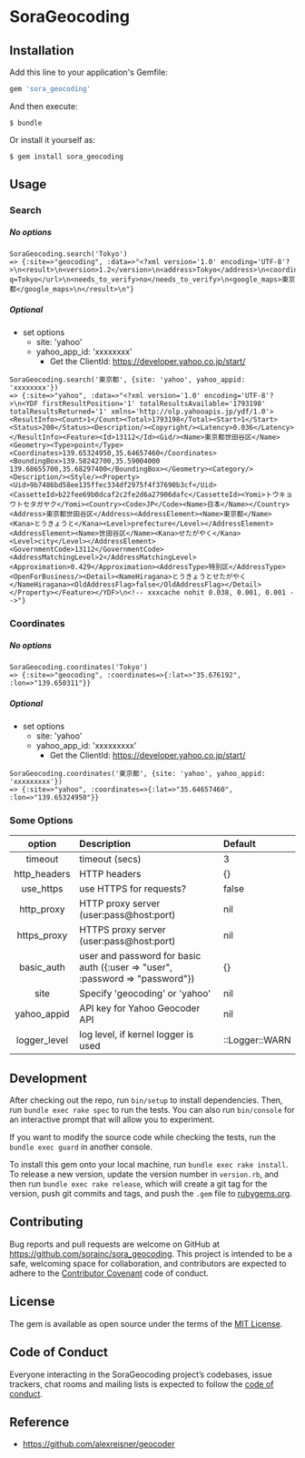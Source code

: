 # SoraGeocoding

## Installation

Add this line to your application's Gemfile:

```ruby
gem 'sora_geocoding'
```

And then execute:

    $ bundle

Or install it yourself as:

    $ gem install sora_geocoding

## Usage

### Search

##### No options
```
SoraGeocoding.search('Tokyo')
=> {:site=>"geocoding", :data=>"<?xml version='1.0' encoding='UTF-8'?>\n<result>\n<version>1.2</version>\n<address>Tokyo</address>\n<coordinate>\n<lat>35.676192</lat>\n<lng>139.650311</lng>\n<lat_dms>35,40,34.291</lat_dms>\n<lng_dms>139,39,1.118</lng_dms>\n</coordinate>\n<open_location_code>8Q7XMMG2+F4</open_location_code>\n<url>https://www.geocoding.jp/?q=Tokyo</url>\n<needs_to_verify>no</needs_to_verify>\n<google_maps>東京都</google_maps>\n</result>\n"}
```

##### Optional
- set options
  - site: 'yahoo'
  - yahoo_app_id: 'xxxxxxxx'
    - Get the ClientId: https://developer.yahoo.co.jp/start/

```
SoraGeocoding.search('東京都', {site: 'yahoo', yahoo_appid: 'xxxxxxxx'})
=> {:site=>"yahoo", :data=>"<?xml version='1.0' encoding='UTF-8'?>\n<YDF firstResultPosition='1' totalResultsAvailable='1793198' totalResultsReturned='1' xmlns='http://olp.yahooapis.jp/ydf/1.0'><ResultInfo><Count>1</Count><Total>1793198</Total><Start>1</Start><Status>200</Status><Description/><Copyright/><Latency>0.036</Latency></ResultInfo><Feature><Id>13112</Id><Gid/><Name>東京都世田谷区</Name><Geometry><Type>point</Type><Coordinates>139.65324950,35.64657460</Coordinates><BoundingBox>139.58242700,35.59004000 139.68655700,35.68297400</BoundingBox></Geometry><Category/><Description/><Style/><Property><Uid>9b7486bd58ee135ffec334df2975f4f37690b3cf</Uid><CassetteId>b22fee69b0dcaf2c2fe2d6a27906dafc</CassetteId><Yomi>トウキョウトセタガヤク</Yomi><Country><Code>JP</Code><Name>日本</Name></Country><Address>東京都世田谷区</Address><AddressElement><Name>東京都</Name><Kana>とうきょうと</Kana><Level>prefecture</Level></AddressElement><AddressElement><Name>世田谷区</Name><Kana>せたがやく</Kana><Level>city</Level></AddressElement><GovernmentCode>13112</GovernmentCode><AddressMatchingLevel>2</AddressMatchingLevel><Approximation>0.429</Approximation><AddressType>特別区</AddressType><OpenForBusiness/><Detail><NameHiragana>とうきょうとせたがやく</NameHiragana><OldAddressFlag>false</OldAddressFlag></Detail></Property></Feature></YDF>\n<!-- xxxcache nohit 0.038, 0.001, 0.001 -->"}
```

### Coordinates

##### No options
```
SoraGeocoding.coordinates('Tokyo')
=> {:site=>"geocoding", :coordinates=>{:lat=>"35.676192", :lon=>"139.650311"}}
```

##### Optional
- set options
  - site: 'yahoo'
  - yahoo_app_id: 'xxxxxxxxx'
    - Get the ClientId: https://developer.yahoo.co.jp/start/

```
SoraGeocoding.coordinates('東京都', {site: 'yahoo', yahoo_appid: 'xxxxxxxxx'})
=> {:site=>"yahoo", :coordinates=>{:lat=>"35.64657460", :lon=>"139.65324950"}}
```

### Some Options
| option       | Description                              | Default        |
|:------------:|:-----------------------------------------|:---------------|
| timeout      | timeout (secs)                           | 3              |
| http_headers | HTTP headers                             | {}             |
| use_https    | use HTTPS for requests?                  | false          |
| http_proxy   | HTTP proxy server (user:pass@host:port)  | nil            |
| https_proxy  | HTTPS proxy server (user:pass@host:port) | nil            |
| basic_auth   | user and password for basic auth ({:user => "user", :password => "password"}) | {} |
| site         | Specify 'geocoding' or 'yahoo'           | nil            |
| yahoo_appid  | API key for Yahoo Geocoder API           | nil            |
| logger_level | log level, if kernel logger is used      | ::Logger::WARN |

## Development

After checking out the repo, run `bin/setup` to install dependencies. Then, run `bundle exec rake spec` to run the tests. You can also run `bin/console` for an interactive prompt that will allow you to experiment.

If you want to modify the source code while checking the tests, run the `bundle exec guard` in another console.

To install this gem onto your local machine, run `bundle exec rake install`. To release a new version, update the version number in `version.rb`, and then run `bundle exec rake release`, which will create a git tag for the version, push git commits and tags, and push the `.gem` file to [rubygems.org](https://rubygems.org).

## Contributing

Bug reports and pull requests are welcome on GitHub at https://github.com/sorainc/sora_geocoding. This project is intended to be a safe, welcoming space for collaboration, and contributors are expected to adhere to the [Contributor Covenant](http://contributor-covenant.org) code of conduct.

## License

The gem is available as open source under the terms of the [MIT License](https://opensource.org/licenses/MIT).

## Code of Conduct

Everyone interacting in the SoraGeocoding project’s codebases, issue trackers, chat rooms and mailing lists is expected to follow the [code of conduct](https://github.com/sorainc/sora_geocoding/blob/master/CODE_OF_CONDUCT.md).

## Reference
- https://github.com/alexreisner/geocoder
